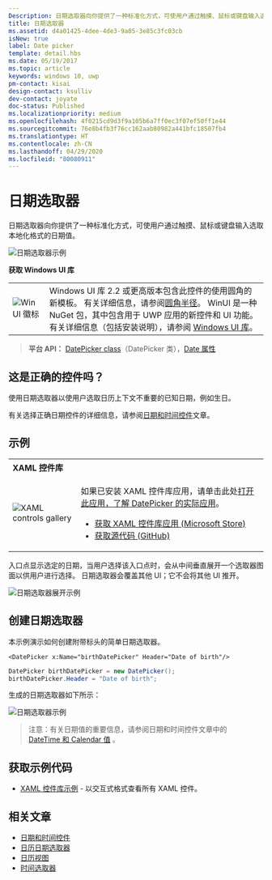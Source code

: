 ```yaml
---
Description: 日期选取器向你提供了一种标准化方式，可使用户通过触摸、鼠标或键盘输入选取本地化格式的日期值。
title: 日期选取器
ms.assetid: d4a01425-4dee-4de3-9a05-3e85c3fc03cb
isNew: true
label: Date picker
template: detail.hbs
ms.date: 05/19/2017
ms.topic: article
keywords: windows 10, uwp
pm-contact: kisai
design-contact: ksulliv
dev-contact: joyate
doc-status: Published
ms.localizationpriority: medium
ms.openlocfilehash: 4f0215cd9d3f9a105b6a7ff0ec3f07ef50ff1e44
ms.sourcegitcommit: 76e8b4fb3f76cc162aab80982a441bfc18507fb4
ms.translationtype: HT
ms.contentlocale: zh-CN
ms.lasthandoff: 04/29/2020
ms.locfileid: "80080911"
---
```

# <a name="date-picker"></a>日期选取器

日期选取器向你提供了一种标准化方式，可使用户通过触摸、鼠标或键盘输入选取本地化格式的日期值。

![日期选取器示例](images/date-picker-closed.png)

**获取 Windows UI 库**

|  |  |
| - | - |
| ![WinUI 徽标](images/winui-logo-64x64.png) | Windows UI 库 2.2 或更高版本包含此控件的使用圆角的新模板。 有关详细信息，请参阅[圆角半径](/windows/uwp/design/style/rounded-corner)。 WinUI 是一种 NuGet 包，其中包含用于 UWP 应用的新控件和 UI 功能。 有关详细信息（包括安装说明），请参阅 [Windows UI 库](https://docs.microsoft.com/uwp/toolkits/winui/)。 |

> **平台 API：** [DatePicker class](/uwp/api/Windows.UI.Xaml.Controls.DatePicker)（DatePicker 类），[Date 属性](/uwp/api/windows.ui.xaml.controls.datepicker.date)

## <a name="is-this-the-right-control"></a>这是正确的控件吗？

使用日期选取器以使用户选取日历上下文不重要的已知日期，例如生日。

有关选择正确日期控件的详细信息，请参阅[日期和时间控件](date-and-time.md)文章。

## <a name="examples"></a>示例

<table>
<th align="left">XAML 控件库<th>
<tr>
<td><img src="images/xaml-controls-gallery-app-icon-sm.png" alt="XAML controls gallery"></img></td>
<td>
    <p>如果已安装 XAML 控件库应用，请单击此处<a href="xamlcontrolsgallery:/item/DatePicker">打开此应用，了解 DatePicker 的实际应用</a><strong style="font-weight: semi-bold"></strong>。</p>
    <ul>
    <li><a href="https://www.microsoft.com/store/productId/9MSVH128X2ZT">获取 XAML 控件库应用 (Microsoft Store)</a></li>
    <li><a href="https://github.com/Microsoft/Xaml-Controls-Gallery">获取源代码 (GitHub)</a></li>
    </ul>
</td>
</tr>
</table>

入口点显示选定的日期，当用户选择该入口点时，会从中间垂直展开一个选取器图面以供用户进行选择。 日期选取器会覆盖其他 UI；它不会将其他 UI 推开。

![日期选取器展开示例](images/controls_datepicker_expand.png)

## <a name="create-a-date-picker"></a>创建日期选取器

本示例演示如何创建附带标头的简单日期选取器。

```xaml
<DatePicker x:Name="birthDatePicker" Header="Date of birth"/>
```

```csharp
DatePicker birthDatePicker = new DatePicker();
birthDatePicker.Header = "Date of birth";
```

生成的日期选取器如下所示：

![日期选取器示例](images/date-picker-closed.png)

> 注意：有关日期值的重要信息，请参阅日期和时间控件文章中的 [DateTime&nbsp;和&nbsp;Calendar 值](date-and-time.md#datetime-and-calendar-values)  。

## <a name="get-the-sample-code"></a>获取示例代码

- [XAML 控件库示例](https://github.com/Microsoft/Xaml-Controls-Gallery) - 以交互式格式查看所有 XAML 控件。

## <a name="related-articles"></a>相关文章

- [日期和时间控件](date-and-time.md)
- [日历日期选取器](calendar-date-picker.md)
- [日历视图](calendar-view.md)
- [时间选取器](time-picker.md)
